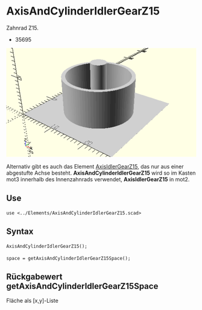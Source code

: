 # AxisAndCylinderIdlerGearZ15
Zahnrad Z15.
- 35695

![AxisAndCylinderIdlerGearZ15](../../images/AxisAndCylinderIdlerGearZ15.png)

Alternativ gibt es auch das Element [AxisIdlerGearZ15](AxisIdlerGearZ15.md), das nur aus einer abgestufte Achse besteht. __AxisAndCylinderIdlerGearZ15__ wird so im Kasten mot3 innerhalb des Innenzahnrads verwendet, __AxisIdlerGearZ15__ in mot2.

## Use
```
use <../Elements/AxisAndCylinderIdlerGearZ15.scad>
```

## Syntax
```
AxisAndCylinderIdlerGearZ15();

space = getAxisAndCylinderIdlerGearZ15Space();
```

## Rückgabewert getAxisAndCylinderIdlerGearZ15Space
Fläche als \[x,y]-Liste